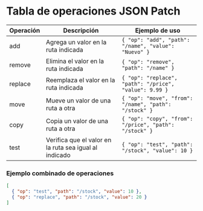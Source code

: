 ﻿# Tabla de operaciones JSON Patch

| Operación | Descripción | Ejemplo de uso |
|-----------|-------------|----------------|
| add       | Agrega un valor en la ruta indicada | `{ "op": "add", "path": "/name", "value": "Nuevo" }` |
| remove    | Elimina el valor en la ruta indicada | `{ "op": "remove", "path": "/name" }` |
| replace   | Reemplaza el valor en la ruta indicada | `{ "op": "replace", "path": "/price", "value": 9.99 }` |
| move      | Mueve un valor de una ruta a otra | `{ "op": "move", "from": "/name", "path": "/stock" }` |
| copy      | Copia un valor de una ruta a otra | `{ "op": "copy", "from": "/price", "path": "/stock" }` |
| test      | Verifica que el valor en la ruta sea igual al indicado | `{ "op": "test", "path": "/stock", "value": 10 }` |

### Ejemplo combinado de operaciones

```json
[
  { "op": "test", "path": "/stock", "value": 10 },
  { "op": "replace", "path": "/stock", "value": 20 }
]
